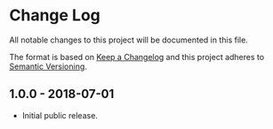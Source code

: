 # Change Log

All notable changes to this project will be documented in this file.

The format is based on [Keep a Changelog](http://keepachangelog.com/en/1.0.0/)
and this project adheres to [Semantic Versioning](http://semver.org/spec/v2.0.0.html).

## 1.0.0 - 2018-07-01

- Initial public release.

[unreleased]: https://github.com/frenzzy/hyperapp-starter/compare/v1.0.0...HEAD
